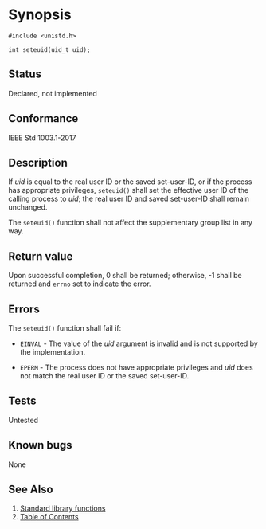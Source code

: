 # Synopsis

`#include <unistd.h>`

`int seteuid(uid_t uid);`

## Status

Declared, not implemented

## Conformance

IEEE Std 1003.1-2017

## Description

If _uid_ is equal to the real user ID or the saved set-user-ID, or if the process has appropriate privileges,
`seteuid()` shall set the effective user ID of the calling process to _uid_; the real user ID and saved set-user-ID
shall remain unchanged.

The `seteuid()` function shall not affect the supplementary group list in any way.

## Return value

Upon successful completion, 0 shall be returned; otherwise, -1 shall be returned and `errno` set to indicate the error.

## Errors

The `seteuid()` function shall fail if:

* `EINVAL` - The value of the _uid_ argument is invalid and is not supported by the implementation.

* `EPERM` - The process does not have appropriate privileges and _uid_ does not match the real user ID or the saved
set-user-ID.

## Tests

Untested

## Known bugs

None

## See Also

1. [Standard library functions](../README.md)
2. [Table of Contents](../../../README.md)
